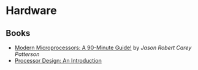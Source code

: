 # Hardware

## Books



* [Modern Microprocessors: A 90-Minute Guide!](http://www.lighterra.com/papers/modernmicroprocessors) by _Jason Robert Carey Patterson_
* [Processor Design: An Introduction](http://www.gamezero.com/team-0/articles/math_magic/micro)

